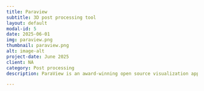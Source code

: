 ```yaml
---
title: Paraview
subtitle: 3D post processing tool
layout: default
modal-id: 5
date: 2025-06-01
img: paraview.png
thumbnail: paraview.png
alt: image-alt
project-date: June 2025
client: NA
category: Post processing
description: ParaView is an award-winning open source visualization application that users have trusted for more than 20 years. Start exploring your data using this powerful tool, for free, today. Kitware–the developers behind ParaView–also offers Customization services.

---
```

